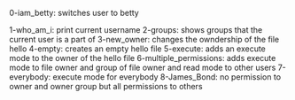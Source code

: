 0-iam_betty: switches user to betty                                                                                         

1-who_am_i: print current username
2-groups: shows groups that the current user is a part of
3-new_owner: changes the owndership of the file hello
4-empty: creates an empty hello file
5-execute: adds an execute mode to the owner of the hello file
6-multiple_permissions: adds execute mode to file owner and group of file owner and read mode to other users
7-everybody: execute mode for everybody
8-James_Bond: no permission to owner and owner group but all permissions to others
